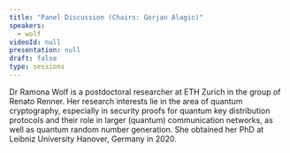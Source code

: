 ```yaml
---
title: "Panel Discussion (Chairs: Gorjan Alagic)"
speakers:
  - wolf
videoId: null
presentation: null
draft: false
type: sessions
---
```

Dr Ramona Wolf is a postdoctoral researcher at ETH Zurich in the group of Renato Renner. Her research interests lie in the area of quantum cryptography, especially in security proofs for quantum key distribution protocols and their role in larger (quantum) communication networks, as well as quantum random number generation. She obtained her PhD at Leibniz University Hanover, Germany in 2020.



<!-- fields to use above: -->
<!-- videoId: "Vfl9pPh6ipI" -->
<!-- presentation: "/2023/sessions/slides/QCrypt2023TutorialYuen.pdf" -->
